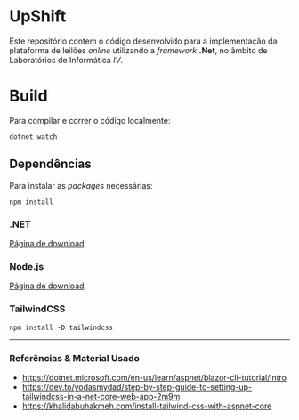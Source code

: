 # UpShift

Este repositório contem o código desenvolvido para a implementação da plataforma de leilões *online* utilizando a *framework* **.Net**, no âmbito de Laboratórios de Informática *IV*.

# Build

Para compilar e correr o código localmente:
```
dotnet watch
```

## Dependências

Para instalar as *packages* necessárias:

```
npm install
```

### .NET

[Página de download](https://dotnet.microsoft.com/pt-br/download).

### Node.js

[Página de download](https://nodejs.org/en/download).

### TailwindCSS

```
npm install -D tailwindcss
```

---

### Referências & Material Usado

* https://dotnet.microsoft.com/en-us/learn/aspnet/blazor-cli-tutorial/intro
* https://dev.to/yodasmydad/step-by-step-guide-to-setting-up-tailwindcss-in-a-net-core-web-app-2m9m
* https://khalidabuhakmeh.com/install-tailwind-css-with-aspnet-core